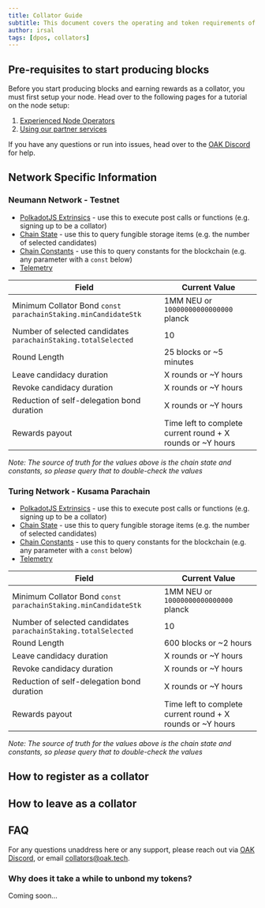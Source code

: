 ```yaml
---
title: Collator Guide
subtitle: This document covers the operating and token requirements of a collator
author: irsal
tags: [dpos, collators]
---
```


## Pre-requisites to start producing blocks

Before you start producing blocks and earning rewards as a collator, you must first setup your node. Head over to the following pages for a tutorial on the node setup:

1. [Experienced Node Operators](../node-operator-requirements)
2. [Using our partner services](../node-operator-requirements-service)

If you have any questions or run into issues, head over to the [OAK Discord](https://discord.gg/7W9UDvsbwh) for help.

## Network Specific Information

### Neumann Network - Testnet

- [PolkadotJS Extrinsics](https://polkadot.js.org/apps/?rpc=wss%3A%2F%2Frpc.testnet.oak.tech#/extrinsics) - use this to execute post calls or functions (e.g. signing up to be a collator)
- [Chain State](https://polkadot.js.org/apps/?rpc=wss%3A%2F%2Frpc.testnet.oak.tech#/chainstate) - use this to query fungible storage items (e.g. the number of selected candidates)
- [Chain Constants](https://polkadot.js.org/apps/?rpc=wss%3A%2F%2Frpc.testnet.oak.tech#/chainstate/constants) - use this to query constants for the blockchain (e.g. any parameter with a `const` below)
- [Telemetry](https://telemetry.polkadot.io/#list/0x42e75532d6809775cef4b9ca8e4bb49be2dc1e87c9ff1ba299e78481b5cb3047)

| Field                                                          | Current Value                                              |
| -------------------------------------------------------------- | ---------------------------------------------------------- |
| Minimum Collator Bond `const parachainStaking.minCandidateStk` | 1MM NEU or `10000000000000000` planck                      |
| Number of selected candidates `parachainStaking.totalSelected` | 10                                                         |
| Round Length                                                   | 25 blocks or ~5 minutes                                    |
| Leave candidacy duration                                       | X rounds or ~Y hours                                       |
| Revoke candidacy duration                                      | X rounds or ~Y hours                                       |
| Reduction of self-delegation bond duration                     | X rounds or ~Y hours                                       |
| Rewards payout                                                 | Time left to complete current round + X rounds or ~Y hours |

_Note: The source of truth for the values above is the chain state and constants, so please query that to double-check the values_

### Turing Network - Kusama Parachain

- [PolkadotJS Extrinsics](https://polkadot.js.org/apps/?rpc=wss%3A%2F%2Frpc.turing.oak.tech#/extrinsics) - use this to execute post calls or functions (e.g. signing up to be a collator)
- [Chain State](https://polkadot.js.org/apps/?rpc=wss%3A%2F%2Frpc.turing.oak.tech#/chainstate) - use this to query fungible storage items (e.g. the number of selected candidates)
- [Chain Constants](https://polkadot.js.org/apps/?rpc=wss%3A%2F%2Frpc.turing.oak.tech#/chainstate/constants) - use this to query constants for the blockchain (e.g. any parameter with a `const` below)
- [Telemetry](https://telemetry.polkadot.io/#list/0x0f62b701fb12d02237a33b84818c11f621653d2b1614c777973babf4652b535d)

| Field                                                          | Current Value                                              |
| -------------------------------------------------------------- | ---------------------------------------------------------- |
| Minimum Collator Bond `const parachainStaking.minCandidateStk` | 1MM NEU or `10000000000000000` planck                      |
| Number of selected candidates `parachainStaking.totalSelected` | 10                                                         |
| Round Length                                                   | 600 blocks or ~2 hours                                     |
| Leave candidacy duration                                       | X rounds or ~Y hours                                       |
| Revoke candidacy duration                                      | X rounds or ~Y hours                                       |
| Reduction of self-delegation bond duration                     | X rounds or ~Y hours                                       |
| Rewards payout                                                 | Time left to complete current round + X rounds or ~Y hours |

_Note: The source of truth for the values above is the chain state and constants, so please query that to double-check the values_

## How to register as a collator

## How to leave as a collator

## FAQ

For any questions unaddress here or any support, please reach out via [OAK Discord](https://discord.gg/7W9UDvsbwh), or email <collators@oak.tech>.

### Why does it take a while to unbond my tokens?

Coming soon...

